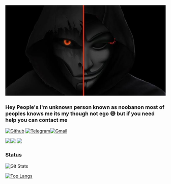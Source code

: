 <img src="https://github.com/noobanon/noobanon/blob/master/EVqprPj.jpg">

### Hey People's I'm unknown person known as noobanon most of peoples knows me its my though not ego 😅 but if you need help you can contact me 

[![Github](https://img.shields.io/badge/github-%23100000.svg?&style=for-the-badge&logo=github&logoColor=white)](https://github.com/noobanon)  [![Telegram](https://img.shields.io/badge/THE%20ANON-%40NOOBANON-red)](https://t.me/noobanon)[![Gmail](https://img.shields.io/badge/gmail-D14836?&style=for-the-badge&logo=gmail&logoColor=white)](mailto:noobanon@pm.me)

[<img src="https://img.shields.io/badge/twitter-%231DA1F2.svg?&style=for-the-badge&logo=twitter&logoColor=white" />](https://twitter.com/noobanonx)[<img src="https://img.shields.io/badge/linkedin-%230077B5.svg?&style=for-the-badge&logo=linkedin&logoColor=white" />](https://www.linkedin.com/in/noobanon/) [<img src = "https://img.shields.io/badge/instagram-%23E4405F.svg?&style=for-the-badge&logo=instagram&logoColor=white">](https://www.instagram.com/noobanon/) 
### Status
![Git Stats](https://github-readme-stats.vercel.app/api?username=noobanon&theme=tokyonight&show_icons=true)

[![Top Langs](https://github-readme-stats.vercel.app/api/top-langs/?username=noobanon&layout=compact)](https://github.com/noobanon/github-readme-stats)



